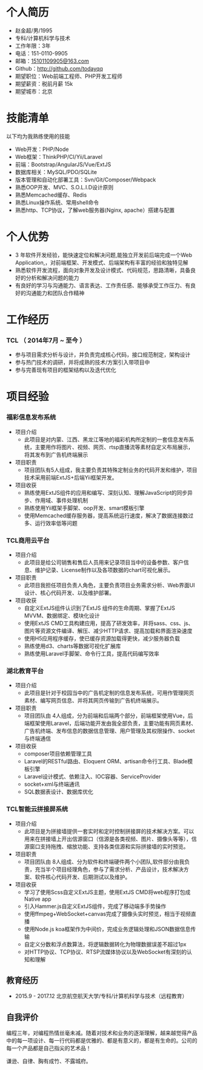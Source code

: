 # 个人简历

 - 赵金超/男/1995
 - 专科/计算机科学与技术 
 - 工作年限：3年
 - 电话：151-0110-9905
 - 邮箱：15101109905@163.com
 - Github：http://github.com/todayqq
 - 期望职位：Web前端工程师、PHP开发工程师
 - 期望薪资：税前月薪 15k
 - 期望城市：北京
 
# 技能清单

以下均为我熟练使用的技能

- Web开发：PHP/Node
- Web框架：ThinkPHP/CI/Yii/Laravel
- 前端：Bootstrap/AngularJS/Vue/ExtJS
- 数据库相关：MySQL/PDO/SQLite
- 版本管理和自动化部署工具：Svn/Git/Composer/Webpack
- 熟悉OOP开发、MVC、S.O.L.I.D设计原则
- 熟悉Memcached缓存、Redis
- 熟悉Linux操作系统、常用shell命令
- 熟悉http、TCP协议，了解web服务器(Nginx, apache）搭建与配置

# 个人优势

- 3 年软件开发经验，能快速定位和解决问题,能独立开发前后端完成一个Web Application,，对前端框架、开发模式、后端架构有丰富的经验和独特见解
- 熟悉软件开发流程，面向对象开发及设计模式、代码规范，思路清晰，具备良好的分析和解决问题的能力
- 有良好的学习与沟通能力、语言表达、工作责任感、能够承受工作压力、有良好的沟通能力和团队合作精神


# 工作经历

### TCL （ 2014年7月 ~ 至今 ）
- 参与项目需求分析与设计，并负责完成核心代码，接口规范制定，架构设计
- 参与热门技术的调研，并将成熟的技术/方案引入带项目中
- 参与完善现有项目的框架结构以及迭代优化

# 项目经验

### 福彩信息发布系统
- 项目介绍
	- 此项目是对内蒙、江西、黑龙江等地的福彩机构所定制的一套信息发布系统，主要用作将图片、视频、网页、rtsp直播流等素材自定义布局展示，将其发布到广告机终端展示
- 项目职责
 	- 项目团队有5人组成，我主要负责其特殊定制业务的代码开发和维护，项目技术采用前端ExtJS+后端Yii框架开发。
- 项目收获
	- 熟练使用ExtJS组件的应用和编写、深刻认知、理解JavaScript的同步异步、作用域、事件处理机制
	- 熟练使用Yii框架手脚架、oop开发、smart模板引擎
	- 使用Memcached缓存服务器，提高系统运行速度，解决了数据连接数过多、运行效率低等问题 

### TCL商用云平台
- 项目介绍
    - 此项目是给公司销售和售后人员用来记录项目当中的设备参数、客户信息、维护记录、License制作以及各项数据的chart可视化展示。
- 项目职责
    - 此项目我担任项目负责人角色，主要负责项目业务需求分析、Web界面UI设计、核心代码开发、以及维护部署。
- 项目收获
	-  自定义ExtJS组件认识到了ExtJS 组件的生命周期、掌握了ExtJS MVVM、数据绑定、模块化设计
   -  使用ExtJS CMD工具构建应用，提高了研发效率，并将sass、css、js、图片等资源文件编译、解压、减少HTTP请求、提高加载和界面渲染速度
	-  使用H5应用程序缓存，使已缓存资源加载得更快，减少服务器负载
   - 熟练使用d3、charts等数据可视化扩展库
	- 熟练使用Laravel手脚架、命令行工具，提高代码编写效率

### 湖北教育平台
- 项目介绍
    -  此项目是针对于校园当中的广告机定制的信息发布系统，可用作管理网页素材、编写网页信息、并将其网页传输到广告机终端展示。
- 项目职责
    - 项目团队由 4人组成，分为前端和后端两个部分，前端框架使用Vue，后端框架使用Laravel，后端功能开发由我全部负责，主要功能有网页素材、广告机终端、发布信息的数据信息管理、用户管理及其权限操作、socket与终端通信
- 项目收获
    -  composer项目依赖管理工具
    -  Laravel的RESTful路由、Eloquent ORM、artisan命令行工具、Blade模板引擎
    -  Laravel设计模式、依赖注入、IOC容器、ServiceProvider 
    -  socket+xml与终端通讯
    - SQL数据表设计、数据库优化

### TCL智能云拼接屏系统
- 项目介绍
    - 此项目是为拼接墙提供一套实时和定时控制拼接屏的技术解决方案。可以用来在拼接墙上开出信源窗口（信源是各类视频、图片、摄像头等等），信源窗口支持拖拽、缩放功能、支持各类信源和实际拼接墙的实时预览。
- 项目职责
    - 项目团队由 8人组成、分为软件和终端硬件两个小团队,软件部分由我负责，充当半个项目经理角色，参与了需求分析、产品设计，技术解决方案、软件核心代码开发、后期测试以及维护。
- 项目收获
    - 学习了使用Scss自定义ExtJS主题，使用ExtJS CMD将web程序打包成Native app
    - 引入Hammer.js自定义ExtJS组件，完成了移动端多手势操作
    - 使用ffmpeg+WebSocket+canvas完成了摄像头实时预览，相当于视频直播
    - 使用Node.js koa框架作为中间价，完成业务逻辑处理和JSON数据信息传输
    - 自定义分数和浮点数算法，将逻辑数据转化为物理数据误差不超过1px
    - 对HTTP协议、TCP协议、RTSP流媒体协议以及WebSocket有深刻的认知和理解


## 教育经历
- 2015.9 - 2017.12 北京航空航天大学/专科/计算机科学与技术（远程教育）


## 自我评价
编程三年，对编程热情丝毫未减。随着对技术和业务的逐渐理解，越来越觉得产品中的每一项设计、每一行代码都是优雅的、都是有意义的，都是有生命的。公司的每一个产品都是自己指尖的艺术品！

谦逊、自律、胸有成竹、不露城府。